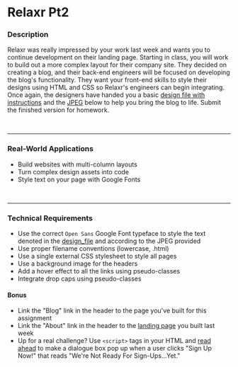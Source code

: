 # Relaxr Pt2

### Description 

Relaxr was really impressed by your work last week and wants you to continue development on their landing page. Starting in class, you will work to build out a more complex layout for their company site. They decided on creating a blog, and their back-end engineers will be focused on developing the blog's functionality. They want your front-end skills to style their designs using HTML and CSS so Relaxr's engineers can begin integrating. Once again, the designers have handed you a basic [design file with instructions](design_file.txt) and the [JPEG](images/relaxr_blog.jpg) below to help you bring the blog to life. Submit the finished version for homework.

<br>

---

### Real-World Applications

- Build websites with multi-column layouts
- Turn complex design assets into code
- Style text on your page with Google Fonts

<br>

---

### Technical Requirements 

- Use the correct ```Open Sans``` Google Font typeface to style the text denoted in the [design_file](design_file.txt) and according to the JPEG provided
- Use proper filename conventions (lowercase, .html)
- Use a single external CSS stylesheet to style all pages
- Use a background image for the headers
- Add a hover effect to all the links using pseudo-classes
- Integrate drop caps using pseudo-classes

#### Bonus
- Link the "Blog" link in the header to the page you've built for this assignment
- Link the "About" link in the header to the [landing page](../../Week_02_Styling/Assignment/starter_code/images/relaxr_landing.jpg) you built last week
- Up for a real challenge? Use ```<script>``` tags in your HTML and [read ahead](https://learn.jquery.com/events/event-basics/) to make a dialogue box pop up when a user clicks "Sign Up Now!" that reads "We're Not Ready For Sign-Ups...Yet."
